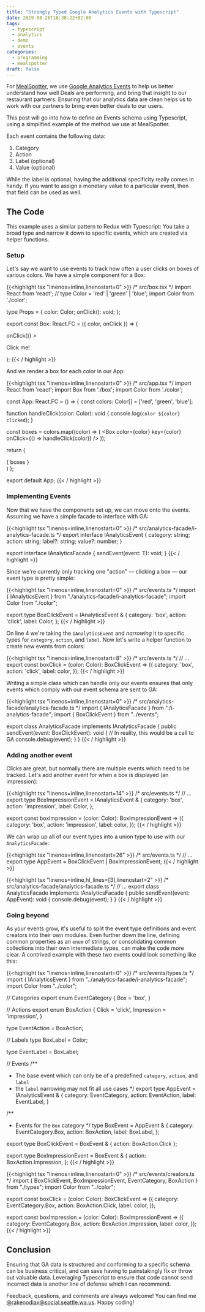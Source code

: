 ```yaml
---
title: "Strongly Typed Google Analytics Events with Typescript"
date: 2019-08-26T18:38:22+02:00
tags:
  - typescript
  - analytics
  - demo
  - events
categories:
  - programming
  - mealspotter
draft: false
---
```


For [MealSpotter](https://www.mealspotter.de), we use [Google Analytics Events](https://support.google.com/analytics/answer/1033068?hl=en) to help us better understand how well Deals are performing, and bring that insight to our restaurant partners. Ensuring that our analytics data are clean helps us to work with our partners to bring even better deals to our users.

This post will go into how to define an Events schema using Typescript, using a simplified example of the method we use at MealSpotter.

Each event contains the following data:

1. Category
2. Action
3. Label (optional)
4. Value (optional)

While the label is optional, having the additional specificity really comes in handy. If you want to assign a monetary value to a particular event, then that field can be used as well.

## The Code

This example uses a similar pattern to Redux with Typescript: You take a broad type and narrow it down to specific events, which are created via helper functions.

### Setup

Let's say we want to use events to track how often a user clicks on boxes of various colors. We have a simple component for a Box:

{{<highlight tsx "linenos=inline,linenostart=0" >}}
/* src/box.tsx */
import React from 'react';
// type Color = 'red' | 'green' | 'blue';
import Color from './color';

type Props = {
  color: Color;
  onClick(): void;
};

export const Box: React.FC<Props> = ({ color, onClick }) => (
  <div style={{
    backgroundColor: color,
    height: '10rem',
    width: '30vw',
    margin: '8px',
    display: 'inline-block',
    color: 'white',
    textAlign: 'center',
  }}
  onClick={() => onClick()}
  >
    <p style={{
      verticalAlign: 'middle',
    }}>
      Click me!
    </p>
  </div>
);
{{< / highlight >}}

And we render a box for each color in our App:

{{<highlight tsx "linenos=inline,linenostart=0" >}}
/* src/app.tsx */
import React from 'react';
import Box from './box';
import Color from './color';

const App: React.FC = () => {
  const colors: Color[] = ['red', 'green', 'blue'];

  function handleClick(color: Color): void {
    console.log(`color ${color} clicked`);
  }

  const boxes = colors.map((color) => (
    <Box color={color}
         key={color}
         onClick={() => handleClick(color)}
    />
  ));

  return (
    <div>
      { boxes }
    </div>
  )
};

export default App;
{{< / highlight >}}

### Implementing Events

Now that we have the components set up, we can move onto the events. Assuming we have a simple facade to interface with GA:

{{<highlight tsx "linenos=inline,linenostart=0" >}}
/* src/analytics-facade/i-analytics-facade.ts */
export interface IAnalyticsEvent {
  category: string;
  action: string;
  label?: string;
  value?: number;
}

export interface IAnalyticsFacade<T extends IAnalyticsEvent> {
  sendEvent(event: T): void;
}
{{< / highlight >}}

Since we're currently only tracking one "action" &mdash; clicking a box &mdash; our event type is pretty simple:

{{<highlight tsx "linenos=inline,linenostart=0" >}}
/* src/events.ts */
import { IAnalyticsEvent } from "./analytics-facade/i-analytics-facade";
import Color from "./color";

export type BoxClickEvent = IAnalyticsEvent & {
  category: 'box',
  action: 'click',
  label: Color,
};
{{< / highlight >}}

On line 4 we're taking the `IAnalyticsEvent` and *narrowing* it to specific types for `category`, `action`, and `label`. Now let's write a helper function to create new events from colors:

{{<highlight tsx "linenos=inline,linenostart=8" >}}
/* src/events.ts */
// ...
export const boxClick = (color: Color): BoxClickEvent => ({
  category: 'box',
  action: 'click',
  label: color,
});
{{< / highlight >}}

Writing a simple class which can handle only our events ensures that only events which comply with our event schema are sent to GA:

{{<highlight tsx "linenos=inline,linenostart=0" >}}
/* src/analytics-facade/analytics-facade.ts */
import { IAnalyticsFacade } from "./i-analytics-facade";
import { BoxClickEvent } from "../events";

export class AnalyticsFacade implements IAnalyticsFacade<BoxClickEvent> {
  public sendEvent(event: BoxClickEvent): void {
    // In reality, this would be a call to GA
    console.debug(event);
  }
}
{{< / highlight >}}

### Adding another event

Clicks are great, but normally there are multiple events which need to be tracked. Let's add another event for when a box is displayed (an impression):

{{<highlight tsx "linenos=inline,linenostart=14" >}}
/* src/events.ts */
// ...
export type BoxImpressionEvent = IAnalyticsEvent & {
  category: 'box',
  action: 'impression',
  label: Color,
};

export const boxImpression = (color: Color): BoxImpressionEvent => ({
  category: 'box',
  action: 'impression',
  label: color,
});
{{< / highlight >}}

We can wrap up all of our event types into a union type to use with our `AnalyticsFacade`:

{{<highlight tsx "linenos=inline,linenostart=26" >}}
/* src/events.ts */
// ...
export type AppEvent = BoxClickEvent | BoxImpressionEvent;
{{< / highlight >}}

{{<highlight tsx "linenos=inline,hl_lines=[3],linenostart=2" >}}
/* src/analytics-facade/analytics-facade.ts */
// ...
export class AnalyticsFacade implements IAnalyticsFacade<AppEvent> {
  public sendEvent(event: AppEvent): void {
    console.debug(event);
  }
}
{{< / highlight >}}

### Going beyond

As your events grow, it's useful to split the event type definitions and event creators into their own modules. Even further down the line, defining common properties as an `enum` of strings, or consolidating common collections into their own intermediate types, can make the code more clear. A contrived example with these two events could look something like this:

{{<highlight tsx "linenos=inline,linenostart=0" >}}
/* src/events/types.ts */
import { IAnalyticsEvent } from "../analytics-facade/i-analytics-facade";
import Color from "../color";

// Categories
export enum EventCategory {
  Box = 'box',
}

// Actions
export enum BoxAction {
  Click = 'click',
  Impression = 'impression',
}

type EventAction = BoxAction;

// Labels
type BoxLabel = Color;

type EventLabel = BoxLabel;

// Events
/**
 * The base event which can only be of a predefined `category`, `action`, and `label`
 * the `label` narrowing may not fit all use cases
 */
export type AppEvent = IAnalyticsEvent & {
  category: EventCategory,
  action: EventAction,
  label: EventLabel,
}

/**
 * Events for the `Box` category
 */
type BoxEvent = AppEvent & {
  category: EventCategory.Box,
  action: BoxAction,
  label: BoxLabel,
};

export type BoxClickEvent = BoxEvent & {
  action: BoxAction.Click
};

export type BoxImpressionEvent = BoxEvent & {
  action: BoxAction.Impression,
};
{{< / highlight >}}

{{<highlight tsx "linenos=inline,linenostart=0" >}}
/* src/events/creators.ts */
import { BoxClickEvent, BoxImpressionEvent, EventCategory, BoxAction } from "./types";
import Color from "../color";

export const boxClick = (color: Color): BoxClickEvent => ({
  category: EventCategory.Box,
  action: BoxAction.Click,
  label: color,
});

export const boxImpression = (color: Color): BoxImpressionEvent => ({
  category: EventCategory.Box,
  action: BoxAction.Impression,
  label: color,
});
{{< / highlight >}}

## Conclusion

Ensuring that GA data is structured and conforming to a specific schema can be business critical, and can save having to painstakingly fix or throw out valuable data. Leveraging Typescript to ensure that code cannot send incorrect data is another line of defense which I can recommend.

Feedback, questions, and comments are always welcome! You can find me [@rakenodiax@social.seattle.wa.us](https://social.seattle.wa.us/@rakenodiax). Happy coding!
